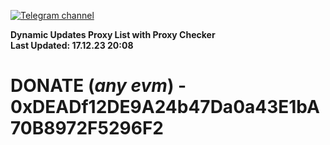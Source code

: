 [![Telegram channel](https://img.shields.io/endpoint?url=https://runkit.io/damiankrawczyk/telegram-badge/branches/master?url=https://t.me/n4z4v0d)](https://t.me/n4z4v0d) 

**Dynamic Updates Proxy List with Proxy Checker**  
**Last Updated: 17.12.23 20:08**

# DONATE (_any evm_) - 0xDEADf12DE9A24b47Da0a43E1bA70B8972F5296F2
